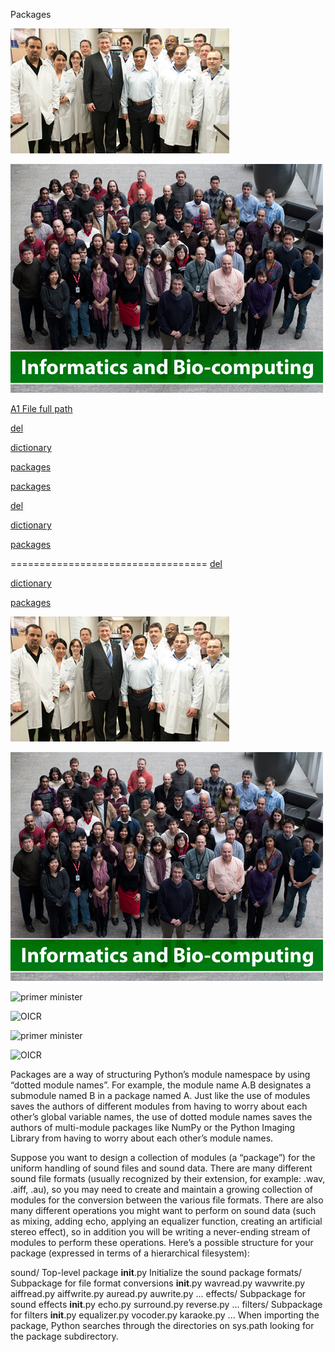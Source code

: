 Packages

![primer minister](pm.jpg)

![OICR](Informatics-and-Bio-computing.jpg)


<p><a href="A/a1.md">A1 File full path</a></p>
<p><a href="data-structures/del.md">del</a></p>
<p><a href="data-structures/dictionaries.md">dictionary</a></p>
<p><a href="modules/packages.md">packages</a></p>
<p><a href="modules/packages.ddd">packages</a></p>


[del](/data-structures/del.md)


[dictionary](/data-structures/dictionaries.md)


[packages](/modules/packages.md)

==================================
[del](del.md)


[dictionary](dictionaries.md)


[packages](packages.md)


![primer minister](pm.jpg)

![OICR](Informatics-and-Bio-computing.jpg)

![primer minister](pm.png)

![OICR](Informatics-and-Bio-computing.png)

![primer minister](pm.bmp)

![OICR](Informatics-and-Bio-computing.bmp)


Packages are a way of structuring Python’s module namespace by using “dotted module names”. For example, the module name A.B designates a submodule named B in a package named A. Just like the use of modules saves the authors of different modules from having to worry about each other’s global variable names, the use of dotted module names saves the authors of multi-module packages like NumPy or the Python Imaging Library from having to worry about each other’s module names.

Suppose you want to design a collection of modules (a “package”) for the uniform handling of sound files and sound data. There are many different sound file formats (usually recognized by their extension, for example: .wav, .aiff, .au), so you may need to create and maintain a growing collection of modules for the conversion between the various file formats. There are also many different operations you might want to perform on sound data (such as mixing, adding echo, applying an equalizer function, creating an artificial stereo effect), so in addition you will be writing a never-ending stream of modules to perform these operations. Here’s a possible structure for your package (expressed in terms of a hierarchical filesystem):

sound/                          Top-level package
      __init__.py               Initialize the sound package
      formats/                  Subpackage for file format conversions
              __init__.py
              wavread.py
              wavwrite.py
              aiffread.py
              aiffwrite.py
              auread.py
              auwrite.py
              ...
      effects/                  Subpackage for sound effects
              __init__.py
              echo.py
              surround.py
              reverse.py
              ...
      filters/                  Subpackage for filters
              __init__.py
              equalizer.py
              vocoder.py
              karaoke.py
              ...
When importing the package, Python searches through the directories on sys.path looking for the package subdirectory.
